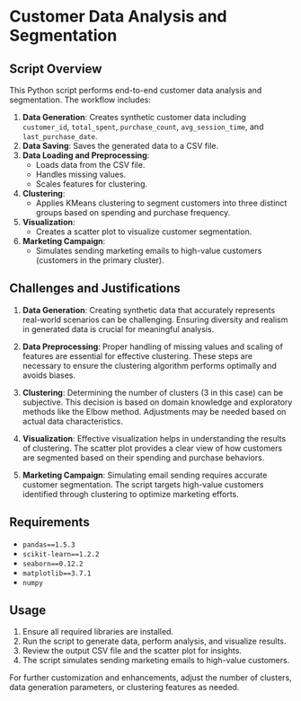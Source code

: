 # Customer Data Analysis and Segmentation

## Script Overview

This Python script performs end-to-end customer data analysis and segmentation. The workflow includes:

1. **Data Generation**: Creates synthetic customer data including `customer_id`, `total_spent`, `purchase_count`, `avg_session_time`, and `last_purchase_date`.
2. **Data Saving**: Saves the generated data to a CSV file.
3. **Data Loading and Preprocessing**:
   - Loads data from the CSV file.
   - Handles missing values.
   - Scales features for clustering.
4. **Clustering**:
   - Applies KMeans clustering to segment customers into three distinct groups based on spending and purchase frequency.
5. **Visualization**:
   - Creates a scatter plot to visualize customer segmentation.
6. **Marketing Campaign**:
   - Simulates sending marketing emails to high-value customers (customers in the primary cluster).

## Challenges and Justifications

1. **Data Generation**: Creating synthetic data that accurately represents real-world scenarios can be challenging. Ensuring diversity and realism in generated data is crucial for meaningful analysis.

2. **Data Preprocessing**: Proper handling of missing values and scaling of features are essential for effective clustering. These steps are necessary to ensure the clustering algorithm performs optimally and avoids biases.

3. **Clustering**: Determining the number of clusters (3 in this case) can be subjective. This decision is based on domain knowledge and exploratory methods like the Elbow method. Adjustments may be needed based on actual data characteristics.

4. **Visualization**: Effective visualization helps in understanding the results of clustering. The scatter plot provides a clear view of how customers are segmented based on their spending and purchase behaviors.

5. **Marketing Campaign**: Simulating email sending requires accurate customer segmentation. The script targets high-value customers identified through clustering to optimize marketing efforts.

## Requirements

- `pandas==1.5.3`
- `scikit-learn==1.2.2`
- `seaborn==0.12.2`
- `matplotlib==3.7.1`
- `numpy`

## Usage

1. Ensure all required libraries are installed.
2. Run the script to generate data, perform analysis, and visualize results.
3. Review the output CSV file and the scatter plot for insights.
4. The script simulates sending marketing emails to high-value customers.

For further customization and enhancements, adjust the number of clusters, data generation parameters, or clustering features as needed.


